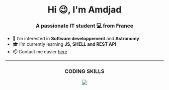 <h1 align="center">Hi 😉, I'm Amdjad</h1>

<h3 align="center">A passionate IT student 💻 from France</h3>

- 👀 I’m interested in **Software developpement** and **Astronomy**
- 🎓 I’m currently learning **JS, SHELL and REST API**
- 📫 Contact me easier <a href="mailto:amdjad.anrifou@gmail.com">here</a>

---

<h3 align="center">CODING SKILLS</h3>
<p align="center">
  <a href="https://skillicons.dev">
    <img src="https://skillicons.dev/icons?i=py,php,git,html,css,js,vscode,c,java,linux,md,mongodb,bash,mysql"/>
</p>
